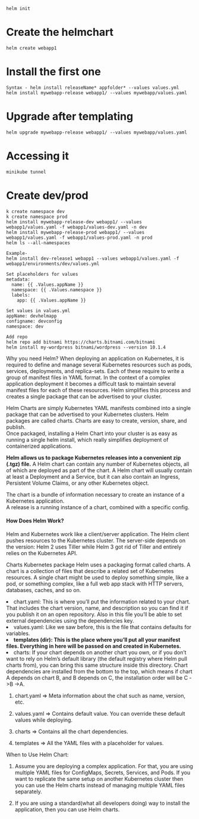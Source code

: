 ```
helm init
```
# Create the helmchart
```
helm create webapp1
```

# Install the first one
```
Syntax - helm install releaseName* appfolder* --values values.yml
helm install mywebapp-release webapp1/ --values mywebapp/values.yaml
```

# Upgrade after templating
```
helm upgrade mywebapp-release webapp1/ --values mywebapp/values.yaml
```

# Accessing it
```
minikube tunnel
```

# Create dev/prod
```
k create namespace dev
k create namespace prod
helm install mywebapp-release-dev webapp1/ --values webapp1/values.yaml -f webapp1/values-dev.yaml -n dev
helm install mywebapp-release-prod webapp1/ --values webapp1/values.yaml -f webapp1/values-prod.yaml -n prod
helm ls --all-namespaces
```

```
Example-
helm install dev-release1 webapp1 --values webapp1/values.yaml -f webapp1/environments/dev/values.yml
```

```
Set placeholders for values
metadata:
  name: {{ .Values.appName }}
  namespace: {{ .Values.namespace }}
  labels:
    app: {{ .Values.appName }}
```

```
Set values in values.yml
appName: devhelmapp
configname: devconfig
namespace: dev
```
```
Add repo
helm repo add bitnami https://charts.bitnami.com/bitnami
helm install my-wordpress bitnami/wordpress --version 10.1.4
```


<p>
Why you need Helm?
When deploying an application on Kubernetes, it is required to define and manage several Kubernetes resources such as pods, services, deployments, and replica-sets. Each of these require to write a group of manifest files in YAML format. In the context of a complex application deployment it becomes a difficult task to maintain several manifest files for each of these resources. Helm simplifies this process and creates a single package that can be advertised to your cluster. <br/>

Helm Charts are simply Kubernetes YAML manifests combined into a single package that can be advertised to your Kubernetes clusters. Helm packages are called charts. Charts are easy to create, version, share, and publish.<br/>
Once packaged, installing a Helm Chart into your cluster is as easy as running a single helm install, which really simplifies deployment of containerized applications. <br/>

<b>Helm allows us to package Kubernetes releases into a convenient zip (.tgz) file.</b> A Helm chart can contain any number of Kubernetes objects, all of which are deployed as part of the chart. A Helm chart will usually contain at least a Deployment and a Service, but it can also contain an Ingress, Persistent Volume Claims, or any other Kubernetes object.<br/>

The chart is a bundle of information necessary to create an instance of a Kubernetes application.
<br/>
A release is a running instance of a chart, combined with a specific config.<br/>
</p>

#### How Does Helm Work?
Helm and Kubernetes work like a client/server application. The Helm client pushes resources to the Kubernetes cluster. The server-side depends on the version: Helm 2 uses Tiller while Helm 3 got rid of Tiller and entirely relies on the Kubernetes API.

Charts
Kubernetes package
Helm uses a packaging format called charts. A chart is a collection of files that describe a related set of Kubernetes resources. A single chart might be used to deploy something simple, like a pod, or something complex, like a full web app stack with HTTP servers, databases, caches, and so on.

<p>
<li>
chart.yaml: This is where you’ll put the information related to your chart. That includes the chart version, name, and description so you can find it if you publish it on an open repository. Also in this file you’ll be able to set external dependencies using the dependencies key.
</li>
<li>
values.yaml: Like we saw before, this is the file that contains defaults for variables.
</li>
<li>
<b>templates (dir): This is the place where you’ll put all your manifest files. Everything in here will be passed on and created in Kubernetes.</b>
</li>
</li>
<li>
charts: If your chart depends on another chart you own, or if you don’t want to rely on Helm’s default library (the default registry where Helm pull charts from), you can bring this same structure inside this directory. Chart dependencies are installed from the bottom to the top, which means if chart A depends on chart B, and B depends on C, the installation order will be C ->B ->A.
</li>
</p>

1. chart.yaml => Meta information about the chat such as name, version, etc.

2. values.yaml => Contains default value. You can override these default values while deploying.

3. charts => Contains all the chart dependencies.

4. templates => All the YAML files with a placeholder for values.

When to Use Helm Chart:
1. Assume you are deploying a complex application. For that, you are using multiple YAML files for ConfigMaps, Secrets, Services, and Pods. If you want to replicate the same setup on another Kubernetes cluster then you can use the Helm charts instead of managing multiple YAML files separately.

2. If you are using a standard(what all developers doing) way to install the application, then you can use Helm charts.